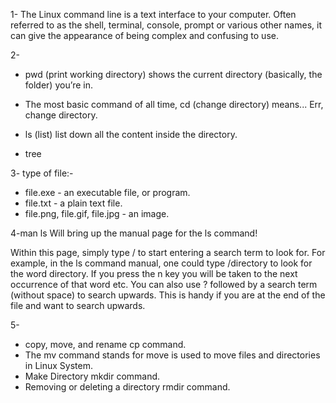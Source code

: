 1- The Linux command line is a text interface to your computer. Often referred to as the shell, terminal, console, prompt or various other names, it can give the appearance of being complex and confusing to use.

2-
* pwd (print working directory) shows the current directory (basically, the folder) you’re in.

* The most basic command of all time, cd (change directory) means... Err, change directory.

* ls (list) list down all the content inside the directory.

* tree

3- type of file:-
* file.exe - an executable file, or program.
* file.txt - a plain text file.
* file.png, file.gif, file.jpg - an image.

4-man ls
Will bring up the manual page for the ls command!

Within this page, simply type / to start entering a search term to look for. For example, in the ls command manual, one could type /directory to look for the word directory. If you press the n key you will be taken to the next occurrence of that word etc. You can also use ? followed by a search term (without space) to search upwards. This is handy if you are at the end of the file and want to search upwards.

5- 
* copy, move, and rename  cp command.
* The mv command stands for move is used to move files and directories in Linux System.
* Make Directory mkdir command.
* Removing or deleting a directory rmdir command.
